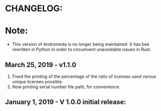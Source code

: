 # CHANGELOG:

# Note:
- This version of Andromeda is no longer being maintained.  It has bee rewritten
  in Python in order to circumvent unavoidable issues in Rust.

## March 25, 2019 - v1.1.0

1. Fixed the printing of the percentage of the ratio of licenses used versus
   unique licenses possible.
2. Now printing serial number file path, for convenience.

## January 1, 2019 - V 1.0.0 initial release:

